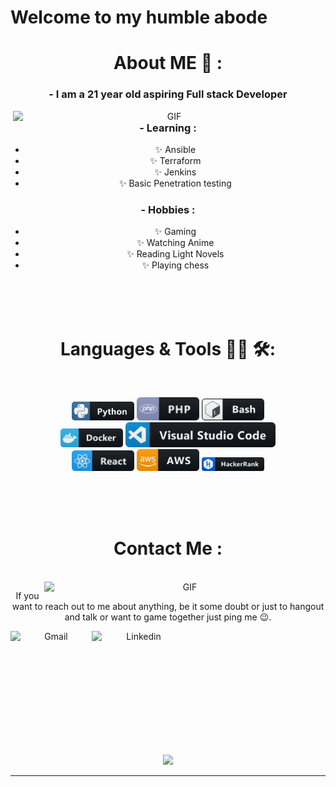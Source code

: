 # Welcome to my humble abode

<div align="center">


# About ME 💬 :

### - I am a 21 year old aspiring Full stack Developer

<img hight="400" width="500" alt="GIF" align="right" src="https://github.com/Xx-Ashutosh-xX/Xx-Ashutosh-xX/blob/master/assets/1936.gif">

### - Learning :
- ✨ Ansible
- ✨ Terraform
- ✨ Jenkins
- ✨ Basic Penetration testing

### - Hobbies : 
- ✨ Gaming
- ✨ Watching Anime
- ✨ Reading Light Novels
- ✨ Playing chess

</br>
</br>
</br>



# Languages & Tools 👨‍💻 🛠:
</br>

<p align="center">

<!-- For more icons please follow  https://github.com/MikeCodesDotNET/ColoredBadges -->
<img src="https://github.com/DamianOdendaal/DamianOdendaal/blob/main/assets/icons/python.png" alt="python" width="100" hight="50">
<img src="https://github.com/DamianOdendaal/DamianOdendaal/blob/main/assets/icons/php.png" alt="php"  width="100" hight="50">

<img src="https://github.com/DamianOdendaal/DamianOdendaal/blob/main/assets/icons/bash.png" alt="bash" width="100" hight="50">

</br>
<img src="https://github.com/DamianOdendaal/DamianOdendaal/blob/main/assets/icons/docker.png" alt="docker" width="100" hight="50">
<img src="https://github.com/DamianOdendaal/DamianOdendaal/blob/main/assets/icons/visualstudio_code.png" alt="visualstudio_code" width="240" hight="50">
</br>
<img src="https://github.com/DamianOdendaal/DamianOdendaal/blob/main/assets/icons/react.png" alt="react" width="100" hight="50">
<img src="https://github.com/DamianOdendaal/DamianOdendaal/blob/main/assets/icons/aws.png" alt="aws" width="100" hight="50">
<img src="https://github.com/DamianOdendaal/DamianOdendaal/blob/main/assets/icons/hackerrank@2x.png" alt="hackerrank" width="100" hight="50">
</p>
</br>
</br>
</br>



# Contact Me :

<p>
 </br>


<img hight="320" width="450" align="right" alt="GIF" src="https://github.com/Xx-Ashutosh-xX/Xx-Ashutosh-xX/blob/master/assets/93195.gif">


If you want to reach out to me about anything, be it some doubt or just to hangout and talk or want to game together just ping me 😉.

<a href="dodendaa@student.wethinkcode.co.za">
 <img align="left" alt="Gmail" width="130" hight="100" src="https://github.com/DamianOdendaal/DamianOdendaal/tree/main/assets/icons/gmail.png" />
</a>
<a href="https://www.linkedin.com/in/damian-odendaal-966017189//">
  <img align="left" alt="Linkedin" width="150" hight="100" src="https://github.com/DamianOdendaal/DamianOdendaal/tree/main/assets/icons/linkedin.png" />
</br>
</br>
</br>
</a>


 </p>
 

</br>
</br>
</br>
</br>
</br>
</br>
</br>



<p align="center" >  
  <a href="https://github.com/damianodendaal"> 
<img  src="https://github-readme-stats.vercel.app/api?username=DamianOdendaal&&show_icons=true&theme=radical"/>
  </a>
  </p>

*************
